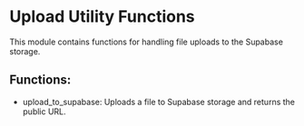 # Upload Utility Functions

This module contains functions for handling file uploads to the Supabase storage.

## Functions:
* upload_to_supabase: Uploads a file to Supabase storage and returns the public URL.
